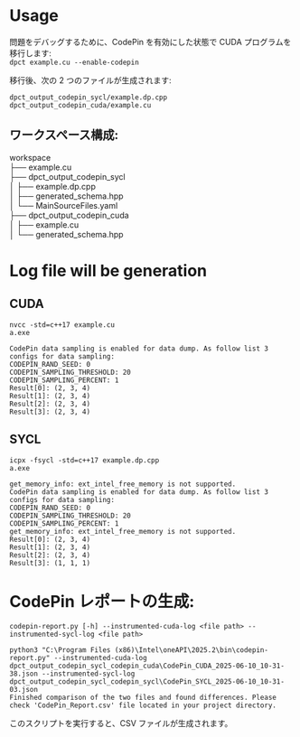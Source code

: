 # Usage
問題をデバッグするために、CodePin を有効にした状態で CUDA プログラムを移行します:  
```dpct example.cu --enable-codepin```


移行後、次の 2 つのファイルが生成されます:  
```
dpct_output_codepin_sycl/example.dp.cpp
dpct_output_codepin_cuda/example.cu
```

## ワークスペース構成:
workspace  
├── example.cu  
├── dpct_output_codepin_sycl  
│   ├── example.dp.cpp  
│   ├── generated_schema.hpp  
│   └── MainSourceFiles.yaml  
├── dpct_output_codepin_cuda  
│   ├── example.cu  
│   └── generated_schema.hpp  
    

# Log file will be generation
## CUDA
```
nvcc -std=c++17 example.cu
a.exe

CodePin data sampling is enabled for data dump. As follow list 3 configs for data sampling:
CODEPIN_RAND_SEED: 0
CODEPIN_SAMPLING_THRESHOLD: 20
CODEPIN_SAMPLING_PERCENT: 1
Result[0]: (2, 3, 4)
Result[1]: (2, 3, 4)
Result[2]: (2, 3, 4)
Result[3]: (2, 3, 4)
```

## SYCL
```
icpx -fsycl -std=c++17 example.dp.cpp
a.exe

get_memory_info: ext_intel_free_memory is not supported.
CodePin data sampling is enabled for data dump. As follow list 3 configs for data sampling:
CODEPIN_RAND_SEED: 0
CODEPIN_SAMPLING_THRESHOLD: 20
CODEPIN_SAMPLING_PERCENT: 1
get_memory_info: ext_intel_free_memory is not supported.
Result[0]: (2, 3, 4)
Result[1]: (2, 3, 4)
Result[2]: (2, 3, 4)
Result[3]: (1, 1, 1)
```

# CodePin レポートの生成:
```codepin-report.py [-h] --instrumented-cuda-log <file path> --instrumented-sycl-log <file path>```    

```
python3 "C:\Program Files (x86)\Intel\oneAPI\2025.2\bin\codepin-report.py" --instrumented-cuda-log dpct_output_codepin_sycl_codepin_cuda\CodePin_CUDA_2025-06-10_10-31-38.json --instrumented-sycl-log dpct_output_codepin_sycl_codepin_sycl\CodePin_SYCL_2025-06-10_10-31-03.json
Finished comparison of the two files and found differences. Please check 'CodePin_Report.csv' file located in your project directory.
```
このスクリプトを実行すると、CSV ファイルが生成されます。
